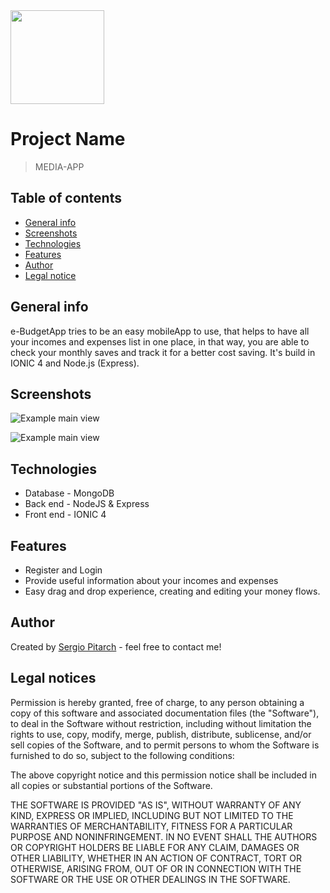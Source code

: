 

<img src="https://res.cloudinary.com/dzj7gaftg/image/upload/v1586337654/api/logo-pge_s1exnz.jpg" height="150">

# Project Name
> MEDIA-APP

## Table of contents
* [General info](#general-info)
* [Screenshots](#screenshots)
* [Technologies](#technologies)
* [Features](#features)
* [Author](#author)
* [Legal notice](#legalnotice)

## General info
e-BudgetApp tries to be an easy mobileApp to use, that helps to have all your incomes and expenses list in one place, in that way, you are able to check your monthly saves and track it for a better cost saving. It's build in IONIC 4 and Node.js (Express).

## Screenshots
![Example main view](https://res.cloudinary.com/dzj7gaftg/image/upload/v1586337264/api/main-pge_qxpv0b.jpg)

![Example main view](https://res.cloudinary.com/dzj7gaftg/image/upload/v1586337280/api/login-pge_q02fjq.jpg)

## Technologies
* Database - MongoDB
* Back end - NodeJS & Express 
* Front end - IONIC 4

## Features
* Register and Login
* Provide useful information about your incomes and expenses
* Easy drag and drop experience, creating and editing your money flows.

## Author
Created by [Sergio Pitarch](https://www.linkedin.com/in/sergiopitarchmillet) - feel free to contact me!

## Legal notices

Permission is hereby granted, free of charge, to any person obtaining a copy
of this software and associated documentation files (the "Software"), to deal
in the Software without restriction, including without limitation the rights
to use, copy, modify, merge, publish, distribute, sublicense, and/or sell
copies of the Software, and to permit persons to whom the Software is
furnished to do so, subject to the following conditions:

The above copyright notice and this permission notice shall be included in all
copies or substantial portions of the Software.

THE SOFTWARE IS PROVIDED "AS IS", WITHOUT WARRANTY OF ANY KIND, EXPRESS OR
IMPLIED, INCLUDING BUT NOT LIMITED TO THE WARRANTIES OF MERCHANTABILITY,
FITNESS FOR A PARTICULAR PURPOSE AND NONINFRINGEMENT. IN NO EVENT SHALL THE
AUTHORS OR COPYRIGHT HOLDERS BE LIABLE FOR ANY CLAIM, DAMAGES OR OTHER
LIABILITY, WHETHER IN AN ACTION OF CONTRACT, TORT OR OTHERWISE, ARISING FROM,
OUT OF OR IN CONNECTION WITH THE SOFTWARE OR THE USE OR OTHER DEALINGS IN THE
SOFTWARE.
